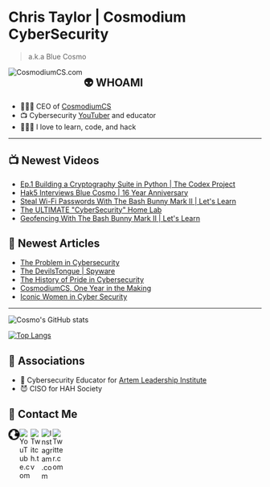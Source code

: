 # Chris Taylor | Cosmodium CyberSecurity
> a.k.a Blue Cosmo

[<img align="left" alt="CosmodiumCS.com" width="150px" src="https://static.wixstatic.com/media/1a48ab_3abeb327b98e4f2ba02edbc42027e9e4~mv2.jpg/v1/fill/w_250,h_250,al_c,q_80,usm_0.66_1.00_0.01/DSC_1486_edited.webp"/>][website]

## 👽 WHOAMI
- 👨🏽‍💼 CEO of [CosmodiumCS][website]
- 📺 Cybersecurity [YouTuber][youtube] and educator
- 👨🏽‍💻 I love to learn, code, and hack

---
## 📺 Newest Videos
<!-- YOUTUBE:START -->
- [Ep.1 Building a Cryptography Suite in Python | The Codex Project](https://www.youtube.com/watch?v=lGYHfVrsczA)
- [Hak5 Interviews Blue Cosmo | 16 Year Anniversary](https://www.youtube.com/watch?v=RBMiHYWh78k)
- [Steal Wi-Fi Passwords With The Bash Bunny Mark II | Let's Learn](https://www.youtube.com/watch?v=1gjFCdT9-J8)
- [The ULTIMATE "CyberSecurity" Home Lab](https://www.youtube.com/watch?v=fnn8GontQts)
- [Geofencing With The Bash Bunny Mark II | Let's Learn](https://www.youtube.com/watch?v=F-HFpXHNj7g)
<!-- YOUTUBE:END -->

## 📗 Newest Articles
<!-- BLOG-POST-LIST:START -->
- [The Problem in Cybersecurity](https://www.cosmodiumcs.com/post/the-problem-in-cybersecurity)
- [The DevilsTongue | Spyware](https://www.cosmodiumcs.com/post/the-devilstongue-spyware)
- [The History of Pride in Cybersecurity](https://www.cosmodiumcs.com/post/the-history-of-pride-in-cybersecurity)
- [CosmodiumCS, One Year in the Making](https://www.cosmodiumcs.com/post/cosmodiumcs-one-year-in-the-making)
- [Iconic Women in Cyber Security](https://www.cosmodiumcs.com/post/iconic-women-in-cyber-security)
<!-- BLOG-POST-LIST:END -->
---

<!-- GitHub StatCard-->
![Cosmo's GitHub stats](https://github-readme-stats.vercel.app/api?username=CosmodiumCS&show_icons=true&theme=dark)

<!-- Top Languages Card -->
[![Top Langs](https://github-readme-stats.vercel.app/api/top-langs/?username=CosmodiumCS&theme=dark)](https://github.com/anuraghazra/github-readme-stats)

## 🤝 Associations
- 🏫 Cybersecurity Educator for [Artem Leadership Institute](https://www.artemleaders.com/)
- 😈 CISO for HAH Society

## 🤙 Contact Me
[<img align="left" alt="CosmodiumCS.com" width="22px" src="https://raw.githubusercontent.com/iconic/open-iconic/master/svg/globe.svg"/>][website]
[<img align="left" alt="YouTube.com" width="22px" src="https://cdn.jsdelivr.net/npm/simple-icons@v3/icons/youtube.svg"/>][youtube]
[<img align="left" alt="Twitch.tv" width="22px" src="https://cdn.jsdelivr.net/npm/simple-icons@v3/icons/twitch.svg"/>][twitch]
[<img align="left" alt="Instagram.com" width="22px" src="https://cdn.jsdelivr.net/npm/simple-icons@v3/icons/instagram.svg"/>][instagram]
[<img align="left" alt="Twitter.com" width="22px" src="https://cdn.jsdelivr.net/npm/simple-icons@v3/icons/twitter.svg"/>][twitter]

<!-- Variables -->
[website]: https://www.cosmodiumcs.com
[youtube]: https://www.youtube.com/c/CosmodiumCS
[twitch]: https://www.twitch.tv/cosmodiumcs
[instagram]: https://www.instagram.com/cosmodium.cs/
[twitter]: https://www.twitter.com/CosmodiumCS

